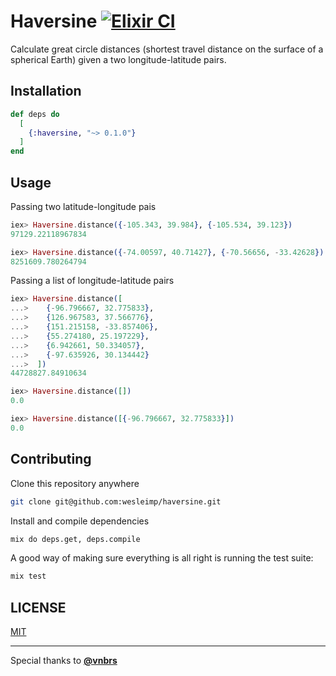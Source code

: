 # Haversine [![Elixir CI](https://github.com/wesleimp/haversine/actions/workflows/elixir.yaml/badge.svg)](https://github.com/wesleimp/haversine/actions/workflows/elixir.yaml)

Calculate great circle distances (shortest travel distance on the surface of a spherical Earth) given a two longitude-latitude pairs.

## Installation

```elixir
def deps do
  [
    {:haversine, "~> 0.1.0"}
  ]
end
```

## Usage

Passing two latitude-longitude pais

```elixir
iex> Haversine.distance({-105.343, 39.984}, {-105.534, 39.123})
97129.22118967834

iex> Haversine.distance({-74.00597, 40.71427}, {-70.56656, -33.42628})
8251609.780264794
```

Passing a list of longitude-latitude pairs

```elixir
iex> Haversine.distance([
...>    {-96.796667, 32.775833},
...>    {126.967583, 37.566776},
...>    {151.215158, -33.857406},
...>    {55.274180, 25.197229},
...>    {6.942661, 50.334057},
...>    {-97.635926, 30.134442}
...>  ])
44728827.84910634

iex> Haversine.distance([])
0.0

iex> Haversine.distance([{-96.796667, 32.775833}])
0.0
```

## Contributing

Clone this repository anywhere

```sh
git clone git@github.com:wesleimp/haversine.git
```

Install and compile dependencies

```sh
mix do deps.get, deps.compile
```

A good way of making sure everything is all right is running the test suite:

```sh
mix test
```

## LICENSE

[MIT](https://github.com/wesleimp/haversine/blob/main/LICENSE)

---

Special thanks to **[@vnbrs](https://github.com/vnbrs)** 
